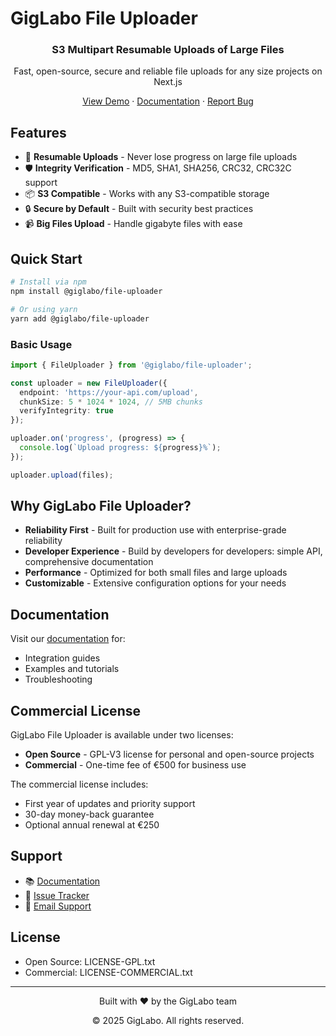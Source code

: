 # GigLabo File Uploader

<div align="center">
  <h3>S3 Multipart Resumable Uploads of Large Files</h3>
  <p>Fast, open-source, secure and reliable file uploads for any size projects on Next.js</p>

  <p>
    <a href="https://file-uploader.giglabo.com/nextjs">View Demo</a>
    ·
    <a href="https://giglabo.com/el/products/file-uploader/file-uploader-docs-hmobhkpylx982fp9rem4ag90" target="_blank">Documentation</a>
    ·
    <a href="https://github.com/giglabo/file-uploader/issues">Report Bug</a>
  </p>
</div>

## Features

- 🚀 **Resumable Uploads** - Never lose progress on large file uploads
- 🛡️ **Integrity Verification** - MD5, SHA1, SHA256, CRC32, CRC32C support
- 📦 **S3 Compatible** - Works with any S3-compatible storage
- 🔒 **Secure by Default** - Built with security best practices
- 📹 **Big Files Upload** - Handle gigabyte files with ease 

## Quick Start

```bash
# Install via npm
npm install @giglabo/file-uploader

# Or using yarn
yarn add @giglabo/file-uploader
```

### Basic Usage

```typescript
import { FileUploader } from '@giglabo/file-uploader';

const uploader = new FileUploader({
  endpoint: 'https://your-api.com/upload',
  chunkSize: 5 * 1024 * 1024, // 5MB chunks
  verifyIntegrity: true
});

uploader.on('progress', (progress) => {
  console.log(`Upload progress: ${progress}%`);
});

uploader.upload(files);
```

## Why GigLabo File Uploader?

- **Reliability First** - Built for production use with enterprise-grade reliability
- **Developer Experience** - Build by developers for developers: simple API, comprehensive documentation
- **Performance** - Optimized for both small files and large uploads
- **Customizable** - Extensive configuration options for your needs

## Documentation

Visit our [documentation](https://giglabo.com/el/products/file-uploader/file-uploader-docs-hmobhkpylx982fp9rem4ag90) for:

- Integration guides
- Examples and tutorials
- Troubleshooting

## Commercial License

GigLabo File Uploader is available under two licenses:

- **Open Source** - GPL-V3 license for personal and open-source projects
- **Commercial** - One-time fee of €500 for business use

The commercial license includes:
- First year of updates and priority support
- 30-day money-back guarantee
- Optional annual renewal at €250

## Support

- 📚 [Documentation](https://giglabo.com/el/products/file-uploader/file-uploader-docs-hmobhkpylx982fp9rem4ag90)
- 🐛 [Issue Tracker](https://github.com/giglabo/file-uploader/issues)
- 📧 [Email Support](mailto:main@giglabo.dev)

## License

- Open Source: LICENSE-GPL.txt
- Commercial: LICENSE-COMMERCIAL.txt

---

<div align="center">
  <p>Built with ❤️ by the GigLabo team</p>
  <p>© 2025 GigLabo. All rights reserved.</p>
</div>
